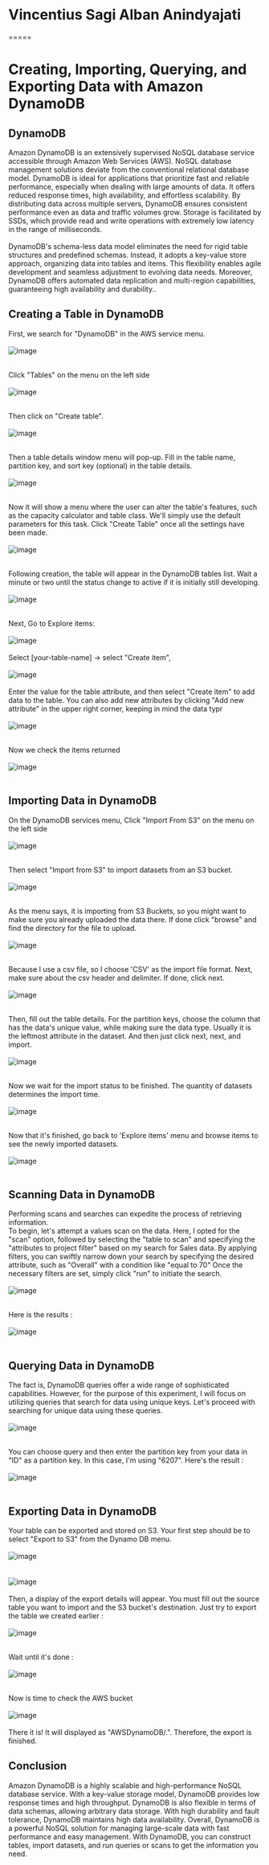 # Vincentius Sagi Alban Anindyajati
=====
# **Creating, Importing, Querying, and Exporting Data with Amazon DynamoDB**

## **DynamoDB**
Amazon DynamoDB is an extensively supervised NoSQL database service accessible through Amazon Web Services (AWS). NoSQL database management solutions deviate from the conventional relational database model. DynamoDB is ideal for applications that prioritize fast and reliable performance, especially when dealing with large amounts of data. It offers reduced response times, high availability, and effortless scalability. By distributing data across multiple servers, DynamoDB ensures consistent performance even as data and traffic volumes grow. Storage is facilitated by SSDs, which provide read and write operations with extremely low latency in the range of milliseconds.<br>
<br>
DynamoDB's schema-less data model eliminates the need for rigid table structures and predefined schemas. Instead, it adopts a key-value store approach, organizing data into tables and items. This flexibility enables agile development and seamless adjustment to evolving data needs. Moreover, DynamoDB offers automated data replication and multi-region capabilities, guaranteeing high availability and durability..

## **Creating a Table in DynamoDB**
First, we search for "DynamoDB" in the AWS service menu. <br>
<br>
![image](https://github.com/vincentiussagi/bdcc/blob/main/1.png?raw=true)<br>
<br>

Click "Tables" on the menu on the left side <br>
<br>
![image](https://github.com/vincentiussagi/bdcc/blob/main/2.png?raw=true)<br>
<br>

Then click on "Create table". <br>
<br>
![image](https://github.com/vincentiussagi/bdcc/blob/main/3.png?raw=true)<br>
<br>

Then a table details window menu will pop-up. Fill in the table name, partition key, and sort key (optional) in the table details. <br>
<br>
![image](https://github.com/vincentiussagi/bdcc/blob/main/4.png?raw=true)<br>
<br>

Now it will show a menu where the user can alter the table's features, such as the capacity calculator and table class. We'll simply use the default parameters for this task. Click "Create Table" once all the settings have been made. <br>
<br>
![image](https://github.com/vincentiussagi/bdcc/blob/main/5.png?raw=true) <br>
<br>

Following creation, the table will appear in the DynamoDB tables list. Wait a minute or two until the status change to active if it is initially still developing.<br>
<br>
![image](https://github.com/vincentiussagi/bdcc/blob/main/6.png?raw=true) <br>
<br>

Next, Go to Explore items: <br>
<br>
![image](https://github.com/vincentiussagi/bdcc/blob/main/7.png?raw=true) <br>
<br>
Select [your-table-name] -> select "Create item", <br>
<br>
![image](https://github.com/vincentiussagi/bdcc/blob/main/8.png?raw=true) <br>
<br>
Enter the value for the table attribute, and then select "Create item" to add data to the table. You can also add new attributes by clicking "Add new attribute" in the upper right corner, keeping in mind the data typr<br>
<br>
![image](https://github.com/vincentiussagi/bdcc/blob/main/9.png?raw=true) <br>
<br>

Now we check the items returned<br>
<br>
![image](https://github.com/vincentiussagi/bdcc/blob/main/10.png?raw=true) <br>
<br>

## **Importing Data in DynamoDB**
On the DynamoDB services menu, Click "Import From S3" on the menu on the left side <br>
<br>
![image](https://github.com/vincentiussagi/bdcc/blob/main/11.png?raw=true) <br>
<br>

Then select "Import from S3" to import datasets from an S3 bucket. <br>
<br>
![image](https://github.com/vincentiussagi/bdcc/blob/main/12.png?raw=true) <br>
<br>

As the menu says, it is importing from S3 Buckets, so you might want to make sure you already uploaded the data there. If done click "browse" and find the directory for the file to upload. <br>
<br>
![image](https://github.com/vincentiussagi/bdcc/blob/main/13.png?raw=true) <br>
<br>

Because I use a csv file, so I choose 'CSV' as the import file format. Next, make sure about the csv header and delimiter. If done, click next. <br>
<br>
![image](https://github.com/vincentiussagi/bdcc/blob/main/14.png?raw=true)  <br>
<br>

Then, fill out the table details. For the partition keys, choose the column that has the data's unique value, while making sure the data type. Usually it is the leftmost attribute in the dataset. And then just click next, next, and import.<br>
<br>
![image](https://github.com/vincentiussagi/bdcc/blob/main/15.png?raw=true) <br>
<br>

Now we wait for the import status to be finished. The quantity of datasets determines the import time. <br>
<br>
![image](https://github.com/vincentiussagi/bdcc/blob/main/16.png?raw=true) <br>
<br>

Now that it's finished, go back to 'Explore items' menu and browse items to see the newly imported datasets.<br>
<br>
![image](https://github.com/vincentiussagi/bdcc/blob/main/17.png?raw=true) <br>
<br>

## **Scanning Data in DynamoDB**
Performing scans and searches can expedite the process of retrieving information. <br>
To begin, let's attempt a values scan on the data. Here, I opted for the "scan" option, followed by selecting the "table to scan" and specifying the "attributes to project filter" based on my search for Sales data. By applying filters, you can swiftly narrow down your search by specifying the desired attribute, such as "Overall" with a condition like "equal to 70" Once the necessary filters are set, simply click "run" to initiate the search. <br>
<br>
![image](https://github.com/vincentiussagi/bdcc/blob/main/18.png?raw=true) <br>
<br>

Here is the results : <br>
<br>
![image](https://github.com/vincentiussagi/bdcc/blob/main/19.png?raw=true) <br>
<br>


## **Querying Data in DynamoDB**
The fact is, DynamoDB queries offer a wide range of sophisticated capabilities. However, for the purpose of this experiment, I will focus on utilizing queries that search for data using unique keys. Let's proceed with searching for unique data using these queries.<br>
<br>
![image](https://github.com/vincentiussagi/bdcc/blob/main/20.png?raw=true) <br>
<br>

You can choose query and then enter the partition key from your data in "ID" as a partition key. In this case, I'm using "6207". Here's the result : <br>
<br>
![image](https://github.com/vincentiussagi/bdcc/blob/main/21.png?raw=true) <br>
<br>

## **Exporting Data in DynamoDB**
Your table can be exported and stored on S3. Your first step should be to select "Export to S3" from the Dynamo DB menu. <br>
<br>
![image](https://github.com/vincentiussagi/bdcc/blob/main/22.png?raw=true) <br>
<br>
<br>
![image](https://github.com/vincentiussagi/bdcc/blob/main/23.png?raw=true) <br>
<br>
Then, a display of the export details will appear. You must fill out the source table you want to import and the S3 bucket's destination. Just try to export the table we created earlier :<br>
<br>
![image](https://github.com/vincentiussagi/bdcc/blob/main/24.png?raw=true) <br>
<br>

Wait until it's done :<br>
<br>
![image](https://github.com/vincentiussagi/bdcc/blob/main/25.png?raw=true) <br>
<br>

Now is time to check the AWS bucket <br>
<br>
![image](https://github.com/vincentiussagi/bdcc/blob/main/26.png?raw=true) <br>
<br>
There it is! It will displayed as "AWSDynamoDB/.". Therefore, the export is finished.
<br>

## **Conclusion**
Amazon DynamoDB is a highly scalable and high-performance NoSQL database service. With a key-value storage model, DynamoDB provides low response times and high throughput. DynamoDB is also flexible in terms of data schemas, allowing arbitrary data storage. With high durability and fault tolerance, DynamoDB maintains high data availability. Overall, DynamoDB is a powerful NoSQL solution for managing large-scale data with fast performance and easy management. With DynamoDB, you can construct tables, import datasets, and run queries or scans to get the information you need.
















